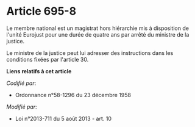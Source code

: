 # Article 695-8

Le membre national est un magistrat hors hiérarchie mis à disposition de l'unité Eurojust pour une durée de quatre ans par
arrêté du ministre de la justice.

Le ministre de la justice peut lui adresser des instructions dans les conditions fixées par l'article 30.

**Liens relatifs à cet article**

_Codifié par_:

  - Ordonnance n°58-1296 du 23 décembre 1958

_Modifié par_:

  - Loi n°2013-711 du 5 août 2013 - art. 10
